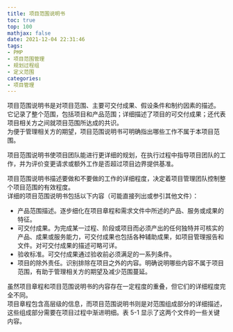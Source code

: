 ```yaml
---
title: 项目范围说明书
toc: true
top: 100
mathjax: false
date: 2021-12-04 22:31:46
tags:
- PMP
- 项目范围管理
- 规划过程组
- 定义范围
categories:
- 项目管理
---
```

项目范围说明书是对项目范围、主要可交付成果、假设条件和制约因素的描述。  
它记录了整个范围，包括项目和产品范围；详细描述了项目的可交付成果；还代表项目相关方之间就项目范围所达成的共识。  
为便于管理相关方的期望，项目范围说明书可明确指出哪些工作不属于本项目范围。

项目范围说明书使项目团队能进行更详细的规划，在执行过程中指导项目团队的工作，并为评价变更请求或额外工作是否超过项目边界提供基准。

项目范围说明书描述要做和不要做的工作的详细程度，决定着项目管理团队控制整个项目范围的有效程度。  
详细的项目范围说明书包括以下内容（可能直接列出或参引其他文件）：

- 产品范围描述。逐步细化在项目章程和需求文件中所述的产品、服务或成果的特征。
- 可交付成果。为完成某一过程、阶段或项目而必须产出的任何独特并可核实的产品、成果或服务能力，可交付成果也包括各种辅助成果，如项目管理报告和文件。对可交付成果的描述可略可详。
- 验收标准。可交付成果通过验收前必须满足的一系列条件。
- 项目的除外责任。识别排除在项目之外的内容。明确说明哪些内容不属于项目范围，有助于管理相关方的期望及减少范围蔓延。  

虽然项目章程和项目范围说明书的内容存在一定程度的重叠，但它们的详细程度完全不同。  
项目章程包含高层级的信息，而项目范围说明书则是对范围组成部分的详细描述，这些组成部分需要在项目过程中渐进明细。表 5-1 显示了这两个文件的一些关键内容。
